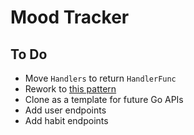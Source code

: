 # Mood Tracker

## To Do
- Move `Handlers` to return `HandlerFunc`
- Rework to [this pattern](https://github.com/peterbourgon/gattaca/blob/master/cmd/monolith/main.go)
- Clone as a template for future Go APIs
- Add user endpoints
- Add habit endpoints
